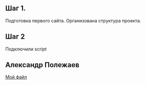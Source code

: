 ## Шаг 1.
Подготовка первого сайта. Организована структура проекта.

## Шаг 2
Подключили script

 ## Александр Полежаев
 
 [Мой файл](commands_alexanderpolezhaev.md)